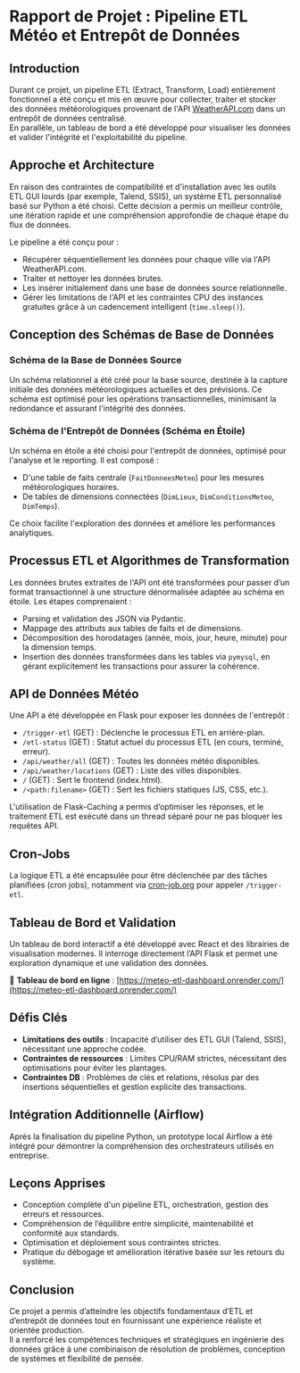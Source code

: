# Rapport de Projet : Pipeline ETL Météo et Entrepôt de Données

## Introduction

Durant ce projet, un pipeline ETL (Extract, Transform, Load) entièrement fonctionnel a été conçu et mis en œuvre pour collecter, traiter et stocker des données météorologiques provenant de l'API [WeatherAPI.com](https://www.weatherapi.com/) dans un entrepôt de données centralisé.  
En parallèle, un tableau de bord a été développé pour visualiser les données et valider l'intégrité et l'exploitabilité du pipeline.

## Approche et Architecture

En raison des contraintes de compatibilité et d'installation avec les outils ETL GUI lourds (par exemple, Talend, SSIS), un système ETL personnalisé basé sur Python a été choisi. Cette décision a permis un meilleur contrôle, une itération rapide et une compréhension approfondie de chaque étape du flux de données.

Le pipeline a été conçu pour :

- Récupérer séquentiellement les données pour chaque ville via l'API WeatherAPI.com.
- Traiter et nettoyer les données brutes.
- Les insérer initialement dans une base de données source relationnelle.
- Gérer les limitations de l'API et les contraintes CPU des instances gratuites grâce à un cadencement intelligent (`time.sleep()`).

## Conception des Schémas de Base de Données

### Schéma de la Base de Données Source

Un schéma relationnel a été créé pour la base source, destinée à la capture initiale des données météorologiques actuelles et des prévisions. Ce schéma est optimisé pour les opérations transactionnelles, minimisant la redondance et assurant l'intégrité des données.

### Schéma de l'Entrepôt de Données (Schéma en Étoile)

Un schéma en étoile a été choisi pour l'entrepôt de données, optimisé pour l'analyse et le reporting. Il est composé :

- D'une table de faits centrale (`FaitDonneesMeteo`) pour les mesures météorologiques horaires.
- De tables de dimensions connectées (`DimLieux`, `DimConditionsMeteo`, `DimTemps`).

Ce choix facilite l'exploration des données et améliore les performances analytiques.

## Processus ETL et Algorithmes de Transformation

Les données brutes extraites de l'API ont été transformées pour passer d’un format transactionnel à une structure dénormalisée adaptée au schéma en étoile. Les étapes comprenaient :

- Parsing et validation des JSON via Pydantic.
- Mappage des attributs aux tables de faits et de dimensions.
- Décomposition des horodatages (année, mois, jour, heure, minute) pour la dimension temps.
- Insertion des données transformées dans les tables via `pymysql`, en gérant explicitement les transactions pour assurer la cohérence.

## API de Données Météo

Une API a été développée en Flask pour exposer les données de l'entrepôt :

- `/trigger-etl` (GET) : Déclenche le processus ETL en arrière-plan.
- `/etl-status` (GET) : Statut actuel du processus ETL (en cours, terminé, erreur).
- `/api/weather/all` (GET) : Toutes les données météo disponibles.
- `/api/weather/locations` (GET) : Liste des villes disponibles.
- `/` (GET) : Sert le frontend (index.html).
- `/<path:filename>` (GET) : Sert les fichiers statiques (JS, CSS, etc.).

L'utilisation de Flask-Caching a permis d’optimiser les réponses, et le traitement ETL est exécuté dans un thread séparé pour ne pas bloquer les requêtes API.

## Cron-Jobs

La logique ETL a été encapsulée pour être déclenchée par des tâches planifiées (cron jobs), notamment via [cron-job.org](https://cron-job.org/) pour appeler `/trigger-etl`.

## Tableau de Bord et Validation

Un tableau de bord interactif a été développé avec React et des librairies de visualisation modernes. Il interroge directement l’API Flask et permet une exploration dynamique et une validation des données.  

🔗 **Tableau de bord en ligne** : [https://meteo-etl-dashboard.onrender.com/](https://meteo-etl-dashboard.onrender.com/)

## Défis Clés

- **Limitations des outils** : Incapacité d’utiliser des ETL GUI (Talend, SSIS), nécessitant une approche codée.
- **Contraintes de ressources** : Limites CPU/RAM strictes, nécessitant des optimisations pour éviter les plantages.
- **Contraintes DB** : Problèmes de clés et relations, résolus par des insertions séquentielles et gestion explicite des transactions.

## Intégration Additionnelle (Airflow)

Après la finalisation du pipeline Python, un prototype local Airflow a été intégré pour démontrer la compréhension des orchestrateurs utilisés en entreprise.

## Leçons Apprises

- Conception complète d'un pipeline ETL, orchestration, gestion des erreurs et ressources.
- Compréhension de l’équilibre entre simplicité, maintenabilité et conformité aux standards.
- Optimisation et déploiement sous contraintes strictes.
- Pratique du débogage et amélioration itérative basée sur les retours du système.

## Conclusion

Ce projet a permis d’atteindre les objectifs fondamentaux d’ETL et d’entrepôt de données tout en fournissant une expérience réaliste et orientée production.  
Il a renforcé les compétences techniques et stratégiques en ingénierie des données grâce à une combinaison de résolution de problèmes, conception de systèmes et flexibilité de pensée.
